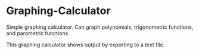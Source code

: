 # Graphing-Calculator
Simple graphing calculator. Can graph polynomials, trigonometric functions, and parametric functions

This graphing calculator shows output by exporting to a text file.
